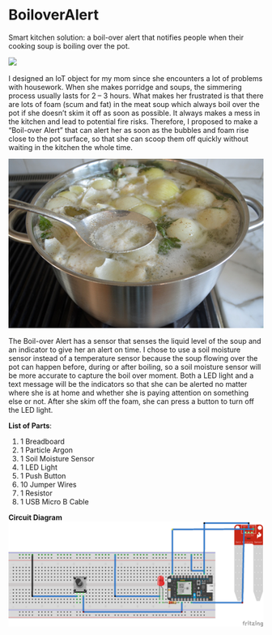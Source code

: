 # BoiloverAlert
Smart kitchen solution: a boil-over alert that notifies people when their cooking soup is boiling over the pot.

![](https://www.youtube.com/embed/7vHliDpytJw)

I designed an IoT object for my mom since she encounters a lot of problems with housework. When she makes porridge and soups, the simmering process usually lasts for 2 – 3 hours. What makes her frustrated is that there are lots of foam (scum and fat) in the meat soup which always boil over the pot if she doesn’t skim it off as soon as possible. It always makes a mess in the kitchen and lead to potential fire risks. Therefore, I proposed to make a “Boil-over Alert” that can alert her as soon as the bubbles and foam rise close to the pot surface, so that she can scoop them off quickly without waiting in the kitchen the whole time.

![](https://github.com/MelanieZeng/BoiloverAlert/blob/master/skimming-soup.jpg)

The Boil-over Alert has a sensor that senses the liquid level of the soup and an indicator to give her an alert on time. I chose to use a soil moisture sensor instead of a temperature sensor because the soup flowing over the pot can happen before, during or after boiling, so a soil moisture sensor will be more accurate to capture the boil over moment. Both a LED light and a text message will be the indicators so that she can be alerted no matter where she is at home and whether she is paying attention on something else or not. After she skim off the foam, she can press a button to turn off the LED light.

**List of Parts**:
1. 1 Breadboard
2. 1 Particle Argon
3. 1 Soil Moisture Sensor
4. 1 LED Light
5. 1 Push Button
6. 10 Jumper Wires
7. 1 Resistor
8. 1 USB Micro B Cable

**Circuit Diagram**
![Circuit Diagram](https://github.com/MelanieZeng/BoiloverAlert/blob/master/Circuit%20Diagram.png)
